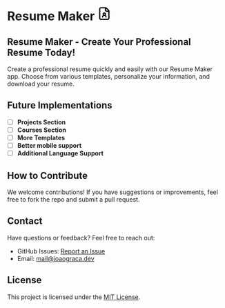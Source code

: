 # Resume Maker <img width="32" height="32" alt="screen capture" src="public/favicon.svg" />

## Resume Maker - Create Your Professional Resume Today!

Create a professional resume quickly and easily with our Resume Maker app. Choose from various templates, personalize your information, and download your resume.

## Future Implementations

- [ ] **Projects Section**
- [ ] **Courses Section**
- [ ] **More Templates**
- [ ] **Better mobile support**
- [ ] **Additional Language Support**

## How to Contribute

We welcome contributions! If you have suggestions or improvements, feel free to fork the repo and submit a pull request.

## Contact

Have questions or feedback? Feel free to reach out:

- GitHub Issues: [Report an Issue](https://github.com/jcggraca/resume-maker/issues)
- Email: mail@joaograca.dev

## License

This project is licensed under the [MIT License](LICENSE).
